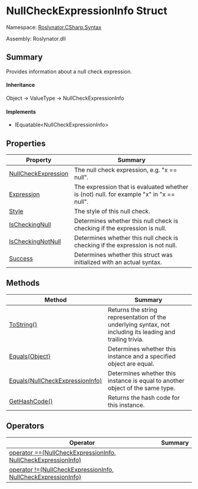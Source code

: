 # NullCheckExpressionInfo Struct

Namespace: [Roslynator.CSharp.Syntax](../README.md)

Assembly: Roslynator\.dll

## Summary

Provides information about a null check expression\.

#### Inheritance

Object &#x2192; ValueType &#x2192; NullCheckExpressionInfo

#### Implements

* IEquatable\<NullCheckExpressionInfo>

## Properties

| Property| Summary|
| --- | --- |
| [NullCheckExpression](NullCheckExpression/README.md) | The null check expression, e\.g\. "x == null"\. |
| [Expression](Expression/README.md) | The expression that is evaluated whether is \(not\) null\. for example "x" in "x == null"\. |
| [Style](Style/README.md) | The style of this null check\. |
| [IsCheckingNull](IsCheckingNull/README.md) | Determines whether this null check is checking if the expression is null\. |
| [IsCheckingNotNull](IsCheckingNotNull/README.md) | Determines whether this null check is checking if the expression is not null\. |
| [Success](Success/README.md) | Determines whether this struct was initialized with an actual syntax\. |

## Methods

| Method| Summary|
| --- | --- |
| [ToString()](ToString/README.md) | Returns the string representation of the underlying syntax, not including its leading and trailing trivia\. |
| [Equals(Object)](Equals/README.md) | Determines whether this instance and a specified object are equal\. |
| [Equals(NullCheckExpressionInfo)](Equals/README.md) | Determines whether this instance is equal to another object of the same type\. |
| [GetHashCode()](GetHashCode/README.md) | Returns the hash code for this instance\. |

## Operators

| Operator| Summary|
| --- | --- |
| [operator ==(NullCheckExpressionInfo, NullCheckExpressionInfo)](op_Equality/README.md) | |
| [operator !=(NullCheckExpressionInfo, NullCheckExpressionInfo)](op_Inequality/README.md) | |

